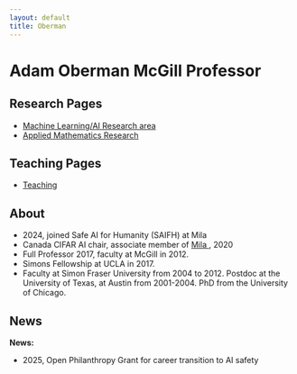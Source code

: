 ```yaml
---
layout: default
title: Oberman
---
```

# Adam Oberman McGill Professor

## Research Pages
- [Machine Learning/AI Research area](research.md)
- [Applied Mathematics Research](research_older.md)

## Teaching Pages
- [Teaching](teaching.md)

## About 
- 2024, joined Safe AI for Humanity (SAIFH) at Mila
-  Canada CIFAR AI chair, associate member of [Mila ](https://mila.quebec/en/mila/team/), 2020
-  Full Professor 2017, faculty at McGill in 2012.
-  Simons Fellowship at UCLA in 2017. 
-  Faculty at Simon Fraser  University from 2004 to 2012. Postdoc at the University of Texas, at  Austin from 2001-2004.  PhD from  the University of Chicago.

## News 
**News:**
- 2025, Open Philanthropy Grant for career transition to AI safety

